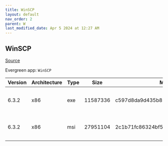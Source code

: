 ```yaml
---
title: WinSCP
layout: default
nav_order: 2
parent: W
last_modified_date: Apr 5 2024 at 12:27 AM
---
```


## WinSCP

[Source](https://winscp.net/)

Evergreen app: `WinSCP`

| Version | Architecture | Type | Size     | Md5                              | URI                                                                                                                                                                                      |
| ------- | ------------ | ---- | -------- | -------------------------------- | ---------------------------------------------------------------------------------------------------------------------------------------------------------------------------------------- |
| 6.3.2   | x86          | exe  | 11587336 | c597d8da9d435b865a60c030aa9589ac | [https://newcontinuum.dl.sourceforge.net/project/winscp/WinSCP/6.3.2/WinSCP-6.3.2-Setup.exe](https://newcontinuum.dl.sourceforge.net/project/winscp/WinSCP/6.3.2/WinSCP-6.3.2-Setup.exe) |
| 6.3.2   | x86          | msi  | 27951104 | 2c1b71fc86324bf5af53ec2c63030191 | [https://newcontinuum.dl.sourceforge.net/project/winscp/WinSCP/6.3.2/WinSCP-6.3.2.msi](https://newcontinuum.dl.sourceforge.net/project/winscp/WinSCP/6.3.2/WinSCP-6.3.2.msi)             |
